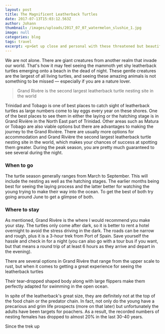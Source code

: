 ```yaml
---
layout: post
title: The Magnificent Leatherback Turtles
date: 2017-07-13T15:03:12.563Z
author: Johann
thumbnail: /images/uploads/2017_07_07_watermelon_slushie_1.jpg
image: null
categories: blog
tags: travel
excerpt: <p>Get up close and personal with these threatened but beautiful species</p>
---
```

We are not alone. There are giant creatures from another realm that invade our world. That's how it may feel seeing the mammoth yet shy leatherback turtles emerging onto a beach in the dead of night. These gentle creatures are the largest of all living turtles, and seeing these amazing animals is not something to be missed &mdash; especially if you are a nature lover. 

> Grand Rivère is the second largest leatherback turtle nesting site in the world

Trinidad and Tobago is one of best places to catch sight of leatherback turtles as large numbers come to lay eggs every year on these shores. One of the best places to see them in either the laying or the hatching stage is in Grand Rivière in the North East part of Trinidad. Other areas such as Matura or Tobago are also viable options but there are advantages to making the journey to the Grand Rivière. There are usually more options for accommodation and Grand Rivière the second largest leatherback turtle nesting site in the world, which makes your chances of success at spotting them greater. During the peak season, you are pretty much guaranteed to see several during the night.

### When to go

The turtle season generally ranges from March to September. This will include the nesting as well as the hatching stages. The earlier months being best for seeing the laying process and the latter better for watching the young trying to make their way into the ocean. To get the best of both try going around June to get a glimpse of both.

### Where to stay

As mentioned, Grand Rivère is the where I would recommend you make your stay. The turtles only come after dark, so it is better to rent a hotel overnight to avoid the stress driving in the dark. The roads can be narrow and rough, plus it is a 3-hour​ trek from Port of Spain. Save yourself the hassle and check in for a night (you can also go with a tour bus if you want, but that means a round trip of at least 6 hours as they arrive and depart in the evening).

There are several options in Grand Rivère that range from the upper scale to rust, but when it comes to getting a great experience for seeing the leatherback turtles


Their tear-dropped shaped body along with large flippers make them perfectly adapted for swimming in the open ocean. 

In spite of the leatherback's great size, they are definitely not at the top of the food chain or the predator chain. In fact, not only do the young have a precarious and grim life prospects (more on that later) but unfortunately the adults have been targets for poachers. As a result, the recorded numbers of nesting females has dropped to almost 20% in the last 30-40 years.


Since the trek up 






